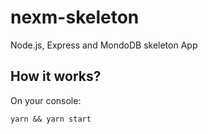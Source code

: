 # nexm-skeleton

Node.js, Express and MondoDB skeleton App

## How it works?
On your console:
```
yarn && yarn start
```

